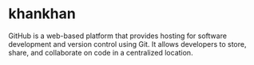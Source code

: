 # khankhan
GitHub is a web-based platform that provides hosting for software development and version control using Git. It allows developers to store, share, and collaborate on code in a centralized location.
